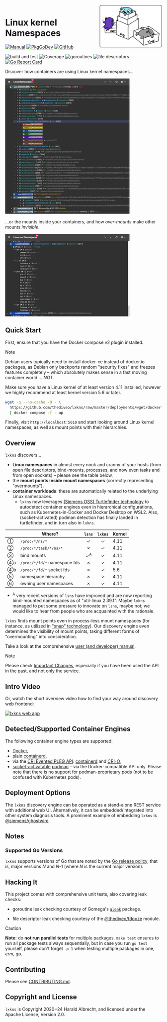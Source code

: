 <img alt="lxkns logo" align="right" width="200" src="docs/_images/lxkns-gophers.png">

# Linux kernel Namespaces

[![Manual](https://img.shields.io/badge/view-manual-blue)](https://thediveo.github.io/lxkns)
[![PkgGoDev](https://img.shields.io/badge/-reference-blue?logo=go&logoColor=white&labelColor=505050)](https://pkg.go.dev/github.com/thediveo/lxkns)
[![GitHub](https://img.shields.io/github/license/thediveo/lxkns)](https://img.shields.io/github/license/thediveo/lxkns)

![build and test](https://github.com/thediveo/lxkns/workflows/build%20and%20test/badge.svg?branch=master)
![Coverage](https://img.shields.io/badge/Coverage-82.0%25-brightgreen)
![goroutines](https://img.shields.io/badge/go%20routines-not%20leaking-success)
![file descriptors](https://img.shields.io/badge/file%20descriptors-not%20leaking-success)
[![Go Report Card](https://goreportcard.com/badge/github.com/thediveo/lxkns)](https://goreportcard.com/report/github.com/thediveo/lxkns)

Discover how containers are using Linux kernel namespaces...

[![container namespaces](docs/_images/all-namespaces-with-containers-thumbnail.png)](docs/_images/all-namespaces-with-containers.png)

...or the mounts inside your containers, and how _over-mounts_ make other mounts
_invisible_.

[![container mounts](docs/_images/container-mounts-thumbnail.png)](docs/_images/container-mounts.png)

## Quick Start

First, ensure that you have the Docker compose v2 plugin installed.

> [!NOTE]
> Debian users typically need to install docker-ce instead of docker.io
> packages, as Debian only backports random "security fixes" and freezes
> features completely – which absolutely makes sense in a fast moving container
> world ... _NOT_.

Make sure you have a Linux kernel of at least version 4.11 installed, however we
highly recommend at least kernel version 5.6 or later.

```bash
wget -q --no-cache -O - \
  https://github.com/thediveo/lxkns/raw/master/deployments/wget/docker-compose.yaml \
  | docker compose -f - up
```

Finally, visit `http://localhost:5010` and start looking around Linux kernel
namespaces, as well as mount points with their hierarchies.

## Overview

`lxkns` discovers...
- **Linux namespaces** in almost every nook and cranny of your hosts (from open
  file descriptors, bind-mounts, processes, and now even tasks and from open
  sockets) – please see the table below,
- the **mount points inside mount namespaces** (correctly representing
  "overmounts").
- **container workloads**: these are automatically related to the underlying
  Linux namespaces.
  - `lxkns` now leverages [(Siemens OSS) Turtlefinder
    technology](https://github.com/siemens/turtlefinder) to autodetect container
    engines even in hierarchical configurations, such as Kubernetes-in-Docker
    and Docker Desktop on WSL2. Also, (socket-activated) podman detection has
    finally landed in turtlefinder, and in turn also in `lxkns`.


| | Where? | `lsns` | `lxkns` | Kernel |
| --- | --- | :---: | :---: | --- |
| ➀  | `/proc/*/ns/*` | ✓ | ✓ | 4.11 |
| ➁  | `/proc/*/task/*/ns/*` | ✗ | ✓ | 4.11 |
| ➂  | bind mounts | ✓<sup>A</sup> | ✓ | 4.11 |
| ➃a | `/proc/*/fd/*` namespace fds | ✗ | ✓ | 4.11 |
| ➃b | `/proc/*/fd/*` socket fds | ✗ | ✓ | 5.6 |
| ➄  | namespace hierarchy | ✗ | ✓ | 4.11 |
| ➅  | owning user namespaces | ✗ | ✓ | 4.11 |

- <sup>A</sup> very recent versions of `lsns` have improved and are now
  reporting bind-mounted namespaces as of "util-linux 2.39.1". Maybe `lxkns`
  managed to put some pressure to innovate on `lsns`, maybe not; we would like
  to hear from people who are acquainted with the rationale.

`lxkns` finds mount points even in process-less mount
namespaces (for instance, as utilized in ["snap"
technology](https://snapcraft.io/docs)). Our discovery engine even determines
the visibility of mount points, taking different forms of "overmounting" into
consideration.

Take a look at the comprehensive [user (and developer)
manual](https://thediveo.github.io/lxkns).

> [!NOTE]
> Please check [Important Changes](https://thediveo.github.io/lxkns#/changelog),
> especially if you have been used the API in the past, and not only the
> service.

## Intro Video

Or, watch the short overview video how to find your way around discovery web
frontend:

[![lxkns web
app](https://img.youtube.com/vi/4e6_jGLM9JA/0.jpg)](https://www.youtube.com/watch?v=4e6_jGLM9JA)

## Detected/Supported Container Engines

The following container engine types are supported:
- [Docker](https://docker.com),
- plain [containerd](https://containerd.io/),
- via the [CRI Evented
  PLEG API](https://github.com/kubernetes/enhancements/blob/master/keps/sig-node/3386-kubelet-evented-pleg/README.md):
  [containerd](https://containerd.io/) and [CRI-O](https://cri-o.io/),
- [socket-activatable](https://github.com/containers/podman/blob/main/docs/tutorials/socket_activation.md)
  [podman](https://podman.io/) – via the Docker-compatible API only. Please note
  that there is no support for podman-proprietary pods (not to be confused with
  Kubernetes pods).

## Deployment Options

The `lxkns` discovery engine can be operated as a stand-alone REST service with
additional web UI. Alternatively, it can be embedded/integrated into other
system diagnosis tools. A prominent example of embedding `lxkns` is
[@siemens/ghostwire](https://github.com/siemens/ghostwire).

## Notes

### Supported Go Versions

`lxkns` supports versions of Go that are noted by the [Go release
policy](https://golang.org/doc/devel/release.html#policy), that is, major
versions _N_ and _N_-1 (where _N_ is the current major version).

## Hacking It

This project comes with comprehensive unit tests, also covering leak checks:

* goroutine leak checking courtesy of Gomega's
  [`gleak`](https://onsi.github.io/gomega/#codegleakcode-finding-leaked-goroutines)
  package.

* file descriptor leak checking courtesy of the
  [@thediveo/fdooze](https://github.com/thediveo/fdooze) module.

> [!CAUTION]
> **Note:** do **not run parallel tests** for multiple packages. `make test`
> ensures to run all package tests always sequentially, but in case you run `go
> test` yourself, please don't forget `-p 1` when testing multiple packages in
> one, _erm_, go.

## Contributing

Please see [CONTRIBUTING.md](CONTRIBUTING.md).

## Copyright and License

`lxkns` is Copyright 2020‒24 Harald Albrecht, and licensed under the Apache
License, Version 2.0.
